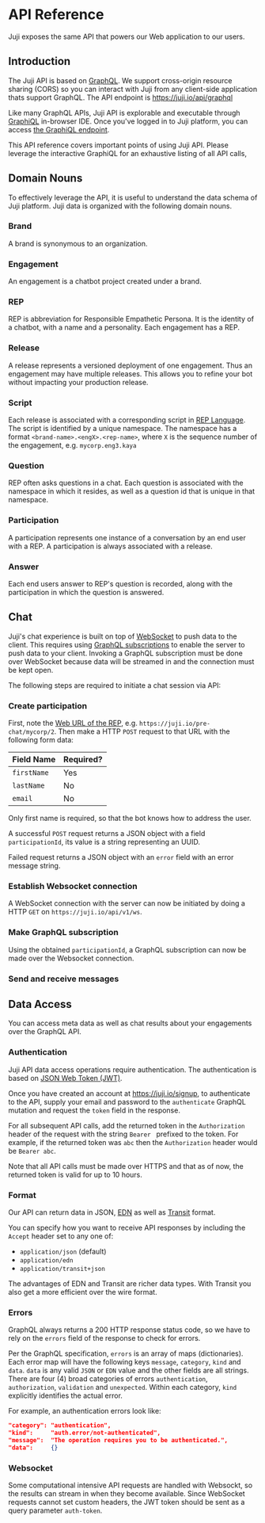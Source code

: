 # API Reference

Juji exposes the same API that powers our Web application to our users.

## Introduction

The Juji API is based on [GraphQL](https://graphql.org). We support
cross-origin resource sharing (CORS) so you can interact with Juji from any
client-side application thats support GraphQL. The API endpoint is https://juji.io/api/graphql

Like many GraphQL APIs, Juji API is explorable and executable through
[GraphiQL](https://github.com/graphql/graphiql) in-browser IDE.  Once you've
logged in to Juji platform, you can access [the GraphiQL
endpoint](https://juji.io/graphiql/graphiql.html).

This API reference covers important points of using Juji API. Please
leverage the interactive GraphiQL for an exhaustive listing of all API calls,

## Domain Nouns

To effectively leverage the API, it is useful to understand the data schema of Juji platform. Juji data is organized with the following domain nouns.

### Brand

A brand is synonymous to an organization.

### Engagement

An engagement is a chatbot project created under a brand.

### REP

REP is abbreviation for Responsible Empathetic Persona. It is the identity of
a chatbot, with a name and a personality. Each engagement has a REP.

### Release

A release represents a versioned deployment of one engagement.
Thus an engagement may have multiple releases. This allows you to refine your
bot without impacting your production release.

### Script

Each release is associated with a corresponding script in [REP Language](/reference/). The script is identified by a unique namespace. The namespace has a format `<brand-name>.<engX>.<rep-name>`, where `X`
is the sequence number of the engagement, e.g. `mycorp.eng3.kaya`

### Question

REP often asks questions in a chat. Each question is associated with the namespace in
which it resides, as well as a question id that is unique in that namespace.

### Participation

A participation represents one instance of a conversation by an end user with a REP.
A participation is always associated with a release.

### Answer

Each end users answer to REP's question is recorded, along with the participation
in which the question is answered.

## Chat

Juji's chat experience is built on top of [WebSocket](https://en.wikipedia.org/wiki/WebSocket) to push data to the client. This requires using [GraphQL subscriptions](https://facebook.github.io/graphql/June2018/#sec-Subscription-Operation-Definitions) to enable the server to push data to your client. Invoking a GraphQL subscription must be done over WebSocket because data will be streamed in and the connection must be kept open.

The following steps are required to initiate a chat session via API:

### Create participation

First, note the [Web URL of the REP](/#create-your-first-chatbot), e.g.
`https://juji.io/pre-chat/mycorp/2`. Then make a HTTP `POST` request to that URL
with the following form data:

Field Name | Required?
---|---
`firstName` | Yes
`lastName` | No
`email` | No

Only first name is required, so that the bot knows how to address the user.

A successful `POST` request returns a JSON object with a field
`participationId`, its value is a string representing an UUID.

Failed request returns a JSON object with an `error` field with an error message string.

### Establish Websocket connection

A WebSocket connection with the server can now be initiated by doing a HTTP `GET` on `https://juji.io/api/v1/ws`.

### Make GraphQL subscription

Using the obtained `participationId`, a GraphQL subscription can now be made over
the Websocket connection.

### Send and receive messages



## Data Access

You can access meta data as well as chat results about your engagements over the
GraphQL API.

### Authentication

Juji API data access operations require authentication.  The authentication is
based on [JSON Web Token (JWT)](https://en.wikipedia.org/wiki/JSON_Web_Token).

Once you have created an account at https://juji.io/signup, to authenticate to the API, supply your email and password to the `authenticate` GraphQL mutation and request the `token` field in the response.

For all subsequent API calls, add the returned token in the
`Authorization` header of the request with the string `Bearer ` prefixed to the
token. For example, if the returned token was `abc` then the `Authorization`
header would be `Bearer abc`.

Note that all API calls must be made over HTTPS and that as of now, the returned token is valid for up to 10 hours.

### Format

Our API can return data in JSON, [EDN](https://github.com/edn-format/edn) as well as
[Transit](https://github.com/cognitect/transit-format) format.

You can specify how you want to receive API responses by including the `Accept` header set to any one of:

* `application/json` (default)
* `application/edn`
* `application/transit+json`

The advantages of EDN and Transit are richer data types. With Transit you also get a more efficient over the wire format.

### Errors

GraphQL always returns a 200 HTTP response status code, so we have to rely on
the `errors` field of the response to check for errors.

Per the GraphQL specification, `errors` is an array of maps (dictionaries).  Each error map will have the following keys `message`, `category`, `kind` and `data`.  `data` is any valid `JSON` or `EDN` value and the other fields are all strings.  There are four (4) broad categories of errors `authentication`, `authorization`, `validation` and `unexpected`.  Within each category, `kind` explicitly identifies the actual error.

For example, an authentication errors look like:
```json
"category": "authentication",
"kind":     "auth.error/not-authenticated",
"message":  "The operation requires you to be authenticated.",
"data":     {}
```

### Websocket

Some computational intensive API requests are handled with Websockt, so the results
can stream in when they become available. Since WebSocket requests cannot set custom headers, the JWT token should be sent as a query parameter `auth-token`.
